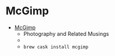 # McGimp
- [McGimp](https://www.partha.com/)
  -  Photography and Related Musings
  - 
  - `brew cask install mcgimp`
